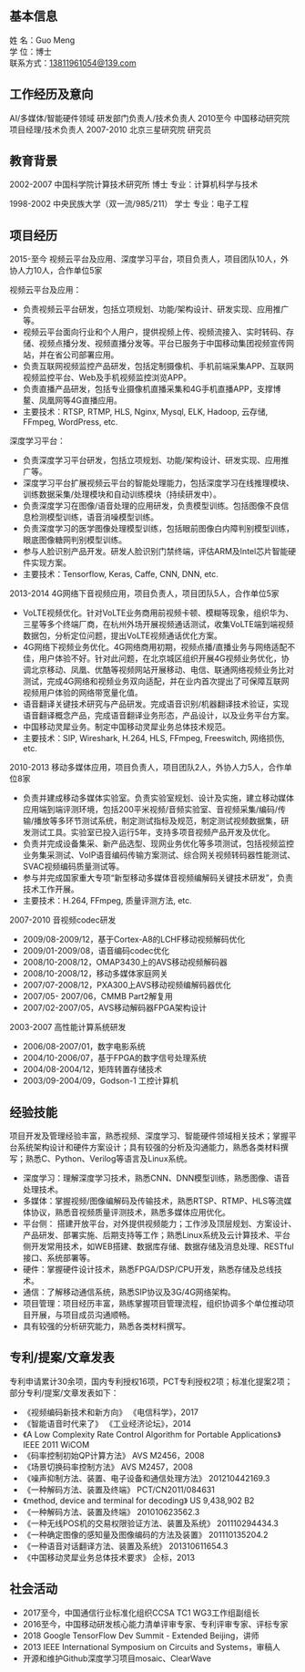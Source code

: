 ## 基本信息
 姓    名：Guo Meng              
 学    位：博士                
 联系方式：13811961054@139.com

## 工作经历及意向
 AI/多媒体/智能硬件领域        研发部门负责人/技术负责人
 2010至今    中国移动研究院       项目经理/技术负责人 
 2007-2010    北京三星研究院       研究员

## 教育背景
 2002-2007   中国科学院计算技术研究所               博士        专业：计算机科学与技术
 
 1998-2002   中央民族大学（双一流/985/211）        学士          专业：电子工程

## 项目经历
 2015-至今  视频云平台及应用、深度学习平台，项目负责人，项目团队10人，外协人力10人，合作单位5家
 
 视频云平台及应用：
-	负责视频云平台研发，包括立项规划、功能/架构设计、研发实现、应用推广等。
-	视频云平台面向行业和个人用户，提供视频上传、视频流接入、实时转码、存储、视频点播分发、视频直播分发等。平台已服务于中国移动集团视频宣传网站，并在省公司部署应用。
-	负责互联网视频监控产品研发，包括定制摄像机、手机前端采集APP、互联网视频监控平台、Web及手机视频监控浏览APP。
-	负责直播产品研发，包括专业摄像机直播采集和4G手机直播APP，支撑博鳌、凤凰网等4G直播应用。
-	主要技术：RTSP, RTMP, HLS, Nginx, Mysql, ELK, Hadoop, 云存储, FFmpeg, WordPress, etc.

 深度学习平台：
-	负责深度学习平台研发，包括立项规划、功能/架构设计、研发实现、应用推广等。
-	深度学习平台扩展视频云平台的智能处理能力，包括深度学习在线推理模块、训练数据采集/处理模块和自动训练模块（持续研发中）。
-	负责深度学习在图像/语音处理的应用研发，负责模型训练。包括图像不良信息检测模型训练，语音消噪模型训练。
-	负责深度学习的医学图像处理模型训练，包括眼前图像白内障判别模型训练，眼底图像糖网判别模型训练。
-	参与人脸识别产品开发。研发人脸识别门禁终端，评估ARM及Intel芯片智能硬件实现方案。
-	主要技术：Tensorflow, Keras, Caffe, CNN, DNN, etc.


2013-2014  4G网络下音视频应用，项目负责人，项目团队5人，合作单位5家
-	VoLTE视频优化。针对VoLTE业务商用前视频卡顿、模糊等现象，组织华为、三星等多个终端厂商，在杭州外场开展视频通话测试，收集VoLTE端到端视频数据包，分析定位问题，提出VoLTE视频通话优化方案。
-	4G网络下视频业务优化。4G网络商用初期，视频点播/直播业务与网络适配不佳，用户体验不好。针对此问题，在北京城区组织开展4G视频业务优化，协调北京移动、凤凰、优酷等视频网站开展移动、电信、联通网络视频业务比对测试，完成4G网络和视频业务双向适配，并在业内首次提出了可保障互联网视频用户体验的网络带宽量化值。
-	语音翻译关键技术研究与产品研发。完成语音识别/机器翻译技术验证，实现语音翻译概念产品，完成语音翻译业务形态，产品设计，以及业务平台方案。
-	中国移动灵犀业务。制定中国移动灵犀业务总体技术规范。
-	主要技术：SIP, Wireshark, H.264, HLS, FFmpeg, Freeswitch, 网络损伤, etc.

2010-2013  移动多媒体应用，项目负责人，项目团队2人，外协人力5人，合作单位8家
-	负责并建成移动多媒体实验室。负责实验室规划、设计及实施，建立移动媒体应用端到端评测环境，包括200平米视频/音频实验室、音视频采集/编码/传输/播放等多环节测试系统，制定测试指标及规范，制定测试视频数据集，研发测试工具。实验室已投入运行5年，支持多项音视频产品开发及优化。
-	负责并完成设备集采、新产品选型、现网业务优化等多项测试，包括视频监控业务集采测试、VoIP语音编码传输方案测试、综合网关视频转码器性能测试、SVAC视频编码质量测试等。
-	参与并完成国家重大专项“新型移动多媒体音视频编解码关键技术研发”，负责技术工作开展。
-	主要技术：H.264, FFmpeg, 质量评测方法, etc.

2007-2010  音视频codec研发 
-	2009/08-2009/12，基于Cortex-A8的LCHF移动视频解码优化
-	2009/01-2009/08，语音编码codec优化
-	2008/10-2008/12，OMAP3430上的AVS移动视频解码器
-	2008/10-2008/12，移动多媒体家庭网关
-	2007/07-2008/12，PXA300上AVS移动视频编解码器优化
-	2007/05- 2007/06，CMMB Part2解复用
-	2007/02-2007/05，AVS移动解码器FPGA架构设计

2003-2007  高性能计算系统研发 
-	2006/08-2007/01，数字电影系统
-	2004/10-2006/07，基于FPGA的数字信号处理系统
-	2004/08-2004/12，矩阵转置存储技术
-	2003/09-2004/09，Godson-1 工控计算机

## 经验技能
 项目开发及管理经验丰富，熟悉视频、深度学习、智能硬件领域相关技术；掌握平台系统架构设计和硬件方案设计；具有较强的分析及沟通能力，熟悉各类材料撰写；熟悉C、Python、Verilog等语言及Linux系统。
-	深度学习：理解深度学习技术，熟悉CNN、DNN模型训练，熟悉图像、语音处理技术。
-	多媒体：掌握视频/图像编解码及传输技术，熟悉RTSP、RTMP、HLS等流媒体协议，熟悉音视频质量评测技术，熟悉多媒体应用优化。
-	平台侧： 搭建开放平台，对外提供视频能力；工作涉及顶层规划、方案设计、产品研发、部署实施、后期支持等工作；熟悉Linux系统及云计算技术、平台侧开发常用技术，如WEB搭建、数据库存储、数据存储及消息处理、RESTful接口、系统部署等。
-	硬件：掌握硬件设计技术，熟悉FPGA/DSP/CPU开发，熟悉存储及总线技术。
-	通信：了解移动通信系统，熟悉SIP协议及3G/4G网络架构。
-	项目管理：项目经历丰富，熟练掌握项目管理流程，组织协调多个单位推动项目开展，与项目成员沟通顺畅。
-	具有较强的分析研究能力，熟悉各类材料撰写。

## 专利/提案/文章发表
 专利申请累计30余项，国内专利授权16项，PCT专利授权2项；标准化提案2项；部分专利/提案/文章发表如下：
-	《视频编码新技术和新方向》                                      《电信科学》，2017
-	《智能语音时代来了》                                             《工业经济论坛》，2014
-	《A Low Complexity Rate Control Algorithm for Portable Applications》   IEEE 2011 WiCOM
-	《码率控制初始QP计算方法》                                     AVS M2456，2008
-	《场景切换码率控制方法》                                         AVS M2457，2008
-	《噪声抑制方法、装置、电子设备和通信处理方法》                  201210442169.3
-	《一种解码方法、装置及终端》                                     PCT/CN2011/084631
-	《method, device and terminal for decoding》                           US 9,438,902 B2
-	《一种解码方法、装置及终端》                                     201010623562.3
-	《一种无线POS机的交易权限验证方法、装置及系统》               201110294434.3
-	《一种确定图像的感知量及图像编码的方法及装置》                  201110135204.2
-	《一种语音对话翻译方法、装置及系统》                            201310611654.3
-	《中国移动灵犀业务总体技术要求》                                 企标，2013

## 社会活动
-	2017至今，中国通信行业标准化组织CCSA TC1 WG3工作组副组长
-	2016至今，中国移动研发核心能力清单评审专家、专利评审专家、评标专家
-	2018 Google TensorFlow Dev Summit - Extended Beijing，讲师
-	2013 IEEE International Symposium on Circuits and Systems，审稿人
-	开源和维护Github深度学习项目mosaic、ClearWave

